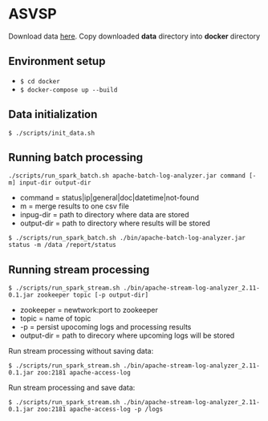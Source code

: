 # ASVSP

Download data [here](https://drive.google.com/open?id=1LLD3UH2mRa3Oz7omJo8J8I1epukpDFLz). Copy downloaded **data** directory into **docker** directory


## Environment setup
- `$ cd docker`
- `$ docker-compose up --build`

## Data initialization
`$ ./scripts/init_data.sh`

## Running batch processing
`./scripts/run_spark_batch.sh apache-batch-log-analyzer.jar command [-m] input-dir output-dir`

- command = status|ip|general|doc|datetime|not-found
- m = merge results to one csv file
- inpug-dir = path to directory where data are stored
- output-dir = path to directory where results will be stored

`$ ./scripts/run_spark_batch.sh ./bin/apache-batch-log-analyzer.jar status -m /data /report/status`

## Running stream processing

`$ ./scripts/run_spark_stream.sh ./bin/apache-stream-log-analyzer_2.11-0.1.jar zookeeper topic [-p output-dir]`

- zookeeper = newtwork:port to zookeeper
- topic = name of topic
- -p = persist upocoming logs and processing results
- output-dir = path to direcory where upcoming logs will be stored 

Run stream processing without saving data:

`$ ./scripts/run_spark_stream.sh ./bin/apache-stream-log-analyzer_2.11-0.1.jar zoo:2181 apache-access-log`

Run stream processing and save data:

`$ ./scripts/run_spark_stream.sh ./bin/apache-stream-log-analyzer_2.11-0.1.jar zoo:2181 apache-access-log -p /logs`
